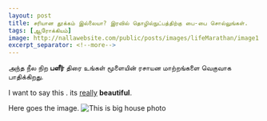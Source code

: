 ```yaml
---
layout: post
title: சரியான தூக்கம் இல்லையா? இரவில் தொழில்நுட்பத்திற்கு பை-பை சொல்லுங்கள்.
tags: [ஆரோக்கியம்]
image: http://nallawebsite.com/public/posts/images/lifeMarathan/image1.png
excerpt_separator: <!--more-->
---
```

அந்த நீல நிற **பளீர்** திரை உங்கள் மூளையின் ரசாயன மாற்றங்களை வெகுவாக பாதிக்கிறது. 

I want to say this . its [really](http://www.google.com) **beautiful**.

Here goes the image.
![This is big house photo](http://placehold.it/300x150)